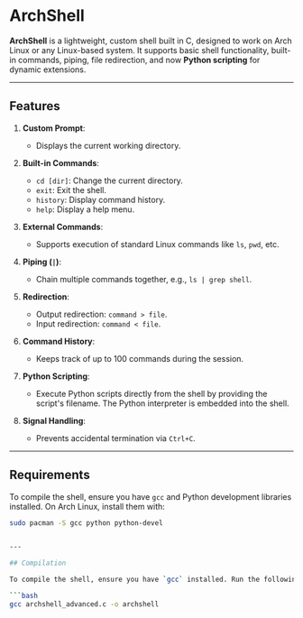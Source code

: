 # ArchShell

**ArchShell** is a lightweight, custom shell built in C, designed to work on Arch Linux or any Linux-based system. It supports basic shell functionality, built-in commands, piping, file redirection, and now **Python scripting** for dynamic extensions.

---

## Features

1. **Custom Prompt**:
   - Displays the current working directory.

2. **Built-in Commands**:
   - `cd [dir]`: Change the current directory.
   - `exit`: Exit the shell.
   - `history`: Display command history.
   - `help`: Display a help menu.

3. **External Commands**:
   - Supports execution of standard Linux commands like `ls`, `pwd`, etc.

4. **Piping (`|`)**:
   - Chain multiple commands together, e.g., `ls | grep shell`.

5. **Redirection**:
   - Output redirection: `command > file`.
   - Input redirection: `command < file`.

6. **Command History**:
   - Keeps track of up to 100 commands during the session.

7. **Python Scripting**:
   - Execute Python scripts directly from the shell by providing the script's filename. The Python interpreter is embedded into the shell.

8. **Signal Handling**:
   - Prevents accidental termination via `Ctrl+C`.

---

## Requirements

To compile the shell, ensure you have `gcc` and Python development libraries installed. On Arch Linux, install them with:

```bash
sudo pacman -S gcc python python-devel


---

## Compilation

To compile the shell, ensure you have `gcc` installed. Run the following command:

```bash
gcc archshell_advanced.c -o archshell
